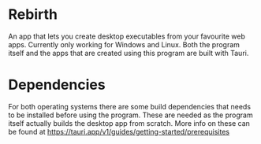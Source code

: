 # Rebirth
An app that lets you create desktop executables from your favourite web apps. Currently only working for Windows and Linux. Both the program itself and the apps that are created using this program are built with Tauri. 

# Dependencies
For both operating systems there are some build dependencies that needs to be installed before using the program. These are needed as the program itself actually builds the desktop app from scratch. More info on these can be found at https://tauri.app/v1/guides/getting-started/prerequisites
